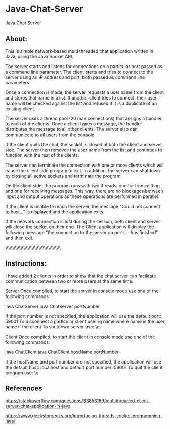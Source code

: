 # Java-Chat-Server
Java Chat Server

About:
----------------------------------------------

This is simple network-based multi threaded chat application written in Java, using the Java Socket API.

The server starts and listens for connections on a particular port passed as a command line parameter. The client starts and tries to connect to the server using an IP address and port, both passed as command line parameters.

Once a connection is made, the server requests a user name from the client and stores that name in a list. If another client tries to connect, their user name will be checked against the list and refused if it is a duplicate of an existing client.

The server uses a thread pool (20 max connections) that assigns a handler to each of the clients. Once a client types a message, the handler distributes the message to all other clients. The server also can communicate to all users from the console.

If the client quits the chat, the socket is closed at both the client and server side. The server then removes the user name from the list and continues to function with the rest of the clients.

The server can terminate the connection with one or more clients which will cause the client side program to exit. In addition, the server can shutdown by closing all active sockets and terminate the program.

On the client side, the program runs with two threads, one for transmitting and one for receiving messages. This way, there are no blockages between input and output operations as these operations are performed in parallel.

If the client is unable to reach the server, the message "Could not connect to host..." is displayed and the application exits.

If the network connection is lost during the session, both client and server will close the socket on their end. The Client application will display the following message "the connection to the server on port:.... has finished" and then exit.

\\\\\\\\\\\\\\\\\\\\\\\\\\\\\\\\\\\\\\\\\\\\\\\\\\\\\\\\\\\\\\\\\\\\\\\\\\\\\\\\


Instructions:
---------------------------------------------

I have added 2 clients in order to show that the chat server can facilitate communication between two or more users at the same time.

Server
Once compiled, to start the server in console mode use one of the following commands:

java ChatServer
java ChatServer portNumber

If the port number is not specified, the application will use the default port: 59001
To disconnect a particular client use: \q name
where name is the user name if the client
To shutdown server use: \q


Client
Once compiled, to start the client in console mode use one of the following commands:

java ChatClient
java ChatClient hostName portNumber

If the hostName and port number are not specified, the application will use the default host: localhost and default port number: 59001
To quit the client program use: \q


References
----------------------------------------------

https://stackoverflow.com/questions/33853189/multithreaded-client-server-chat-application-in-java

https://www.geeksforgeeks.org/introducing-threads-socket-programming-java/




